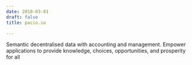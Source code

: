 ```yaml
---
date: 2018-03-01
draft: false
title: pacio.io

---
```


Semantic decentralised data with accounting and management.
Empower applications to provide knowledge, choices, opportunities, and prosperity for all